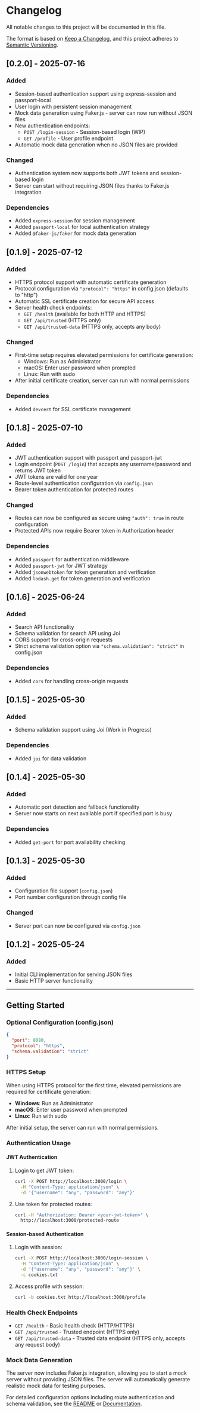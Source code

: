 # Changelog

All notable changes to this project will be documented in this file.

The format is based on [Keep a Changelog](https://keepachangelog.com/en/1.0.0/),
and this project adheres to [Semantic Versioning](https://semver.org/spec/v2.0.0.html).

## [0.2.0] - 2025-07-16

### Added
- Session-based authentication support using express-session and passport-local
- User login with persistent session management
- Mock data generation using Faker.js - server can now run without JSON files
- New authentication endpoints:
    - `POST /login-session` - Session-based login (WIP)
    - `GET /profile` - User profile endpoint
- Automatic mock data generation when no JSON files are provided

### Changed
- Authentication system now supports both JWT tokens and session-based login
- Server can start without requiring JSON files thanks to Faker.js integration

### Dependencies
- Added `express-session` for session management
- Added `passport-local` for local authentication strategy
- Added `@faker-js/faker` for mock data generation

## [0.1.9] - 2025-07-12

### Added
- HTTPS protocol support with automatic certificate generation
- Protocol configuration via `"protocol": "https"` in config.json (defaults to "http")
- Automatic SSL certificate creation for secure API access
- Server health check endpoints:
    - `GET /health` (available for both HTTP and HTTPS)
    - `GET /api/trusted` (HTTPS only)
    - `GET /api/trusted-data` (HTTPS only, accepts any body)

### Changed
- First-time setup requires elevated permissions for certificate generation:
    - Windows: Run as Administrator
    - macOS: Enter user password when prompted
    - Linux: Run with sudo
- After initial certificate creation, server can run with normal permissions

### Dependencies
- Added `devcert` for SSL certificate management

## [0.1.8] - 2025-07-10

### Added
- JWT authentication support with passport and passport-jwt
- Login endpoint (`POST /login`) that accepts any username/password and returns JWT token
- JWT tokens are valid for one year
- Route-level authentication configuration via `config.json`
- Bearer token authentication for protected routes

### Changed
- Routes can now be configured as secure using `"auth": true` in route configuration
- Protected APIs now require Bearer token in Authorization header

### Dependencies
- Added `passport` for authentication middleware
- Added `passport-jwt` for JWT strategy
- Added `jsonwebtoken` for token generation and verification
- Added `lodash.get` for token generation and verification

## [0.1.6] - 2025-06-24

### Added
- Search API functionality
- Schema validation for search API using Joi
- CORS support for cross-origin requests
- Strict schema validation option via `"schema.validation": "strict"` in config.json

### Dependencies
- Added `cors` for handling cross-origin requests

## [0.1.5] - 2025-05-30

### Added
- Schema validation support using Joi (Work in Progress)

### Dependencies
- Added `joi` for data validation

## [0.1.4] - 2025-05-30

### Added
- Automatic port detection and fallback functionality
- Server now starts on next available port if specified port is busy

### Dependencies
- Added `get-port` for port availability checking

## [0.1.3] - 2025-05-30

### Added
- Configuration file support (`config.json`)
- Port number configuration through config file

### Changed
- Server port can now be configured via `config.json`

## [0.1.2] - 2025-05-24

### Added
- Initial CLI implementation for serving JSON files
- Basic HTTP server functionality

---

## Getting Started

### Optional Configuration (config.json)
```json
{
  "port": 8080,
  "protocol": "https",
  "schema.validation": "strict"
}
```

### HTTPS Setup
When using HTTPS protocol for the first time, elevated permissions are required for certificate generation:
- **Windows**: Run as Administrator
- **macOS**: Enter user password when prompted
- **Linux**: Run with sudo

After initial setup, the server can run with normal permissions.

### Authentication Usage

#### JWT Authentication
1. Login to get JWT token:
   ```bash
   curl -X POST http://localhost:3000/login \
     -H "Content-Type: application/json" \
     -d '{"username": "any", "password": "any"}'
   ```

2. Use token for protected routes:
   ```bash
   curl -H "Authorization: Bearer <your-jwt-token>" \
     http://localhost:3000/protected-route
   ```

#### Session-based Authentication
1. Login with session:
   ```bash
   curl -X POST http://localhost:3000/login-session \
     -H "Content-Type: application/json" \
     -d '{"username": "any", "password": "any"}' \
     -c cookies.txt
   ```

2. Access profile with session:
   ```bash
   curl -b cookies.txt http://localhost:3000/profile
   ```

### Health Check Endpoints
- `GET /health` - Basic health check (HTTP/HTTPS)
- `GET /api/trusted` - Trusted endpoint (HTTPS only)
- `GET /api/trusted-data` - Trusted data endpoint (HTTPS only, accepts any request body)

### Mock Data Generation
The server now includes Faker.js integration, allowing you to start a mock server without providing JSON files. The server will automatically generate realistic mock data for testing purposes.

For detailed configuration options including route authentication and schema validation, see the [README](README.md) or [Documentation](docs/).
